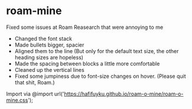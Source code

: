 # roam-mine
Fixed some issues at Roam Reasearch that were annoying to me

* Changed the font stack
* Made bullets bigger, spacier
* Aligned them to the line (But only for the default text size, the other heading sizes are hopeless)
* Made the spacing between blocks a little more comfortable 
* Cleaned up the vertical lines
* Fixed some jumpiness due to font-size changes on hover. (Please quit that shit, Roam.)

Import via @import url('https://hafifuyku.github.io/roam-o-mine/roam-o-mine.css');
